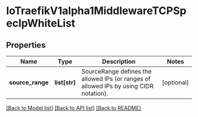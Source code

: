 # IoTraefikV1alpha1MiddlewareTCPSpecIpWhiteList

## Properties
Name | Type | Description | Notes
------------ | ------------- | ------------- | -------------
**source_range** | **list[str]** | SourceRange defines the allowed IPs (or ranges of allowed IPs by using CIDR notation). | [optional] 

[[Back to Model list]](../README.md#documentation-for-models) [[Back to API list]](../README.md#documentation-for-api-endpoints) [[Back to README]](../README.md)


